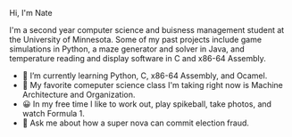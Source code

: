 

Hi, I'm Nate
            
I'm a second year computer science and buisness management student at the University of Minnesota.
Some of my past projects include game simulations in Python, a maze generator and solver in Java,
and temperature reading and display software in C and x86-64 Assembly.

- 🌱 I’m currently learning Python, C, x86-64 Assembly, and Ocamel.
- 🔭 My favorite comeputer science class I'm taking right now is Machine Architecture and Organization.
- 😀 In my free time I like to work out, play spikeball, take photos, and watch Formula 1.
- 💬 Ask me about how a super nova can commit election fraud.

